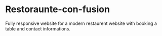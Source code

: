 # Restoraunte-con-fusion
Fully responsive website for a modern restaurent website with booking a table and contact informations.
